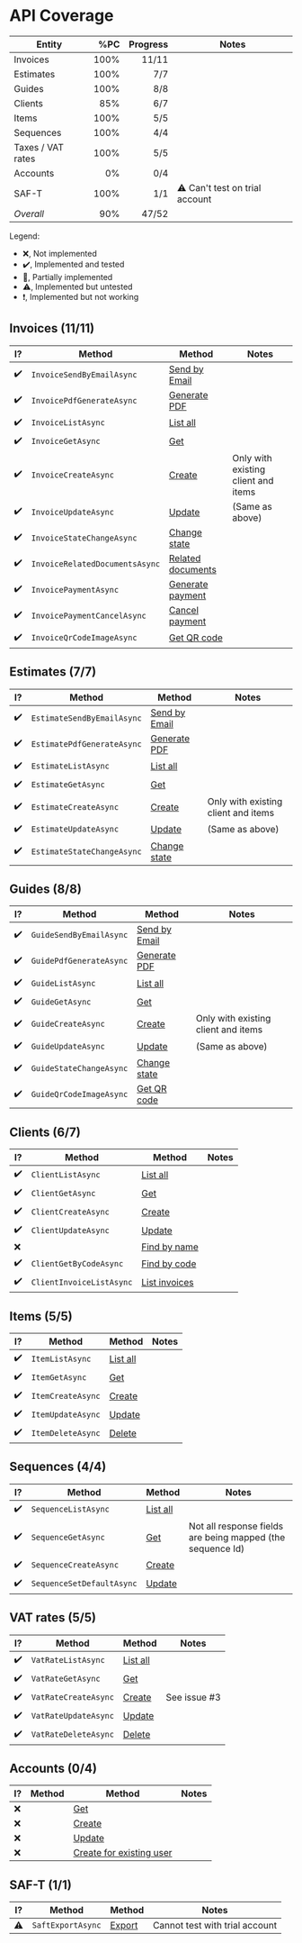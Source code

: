 ﻿API Coverage
===============================================================================

| Entity            | %PC  | Progress | Notes |
|-------------------|-----:|---------:|-------|
| Invoices          | 100% | 11/11    |
| Estimates         | 100% | 7/7      |
| Guides            | 100% | 8/8      |
| Clients           |  85% | 6/7      |
| Items             | 100% | 5/5      |
| Sequences         | 100% | 4/4      |
| Taxes / VAT rates | 100% | 5/5      |
| Accounts          |   0% | 0/4      |
| SAF-T             | 100% | 1/1      | ⚠️ Can't test on trial account
| *Overall*         |  90% | 47/52    |


Legend:
* ❌, Not implemented
* ✔️, Implemented and tested
* 🔸, Partially implemented
* ⚠️, Implemented but untested
* ❗, Implemented but not working


Invoices (11/11)
-------------------------------------------------------------------------------

| I? | Method            | Method                                      | Notes |
|----|-------------------|---------------------------------------------|-------|
| ✔️ | `InvoiceSendByEmailAsync`      | [Send by Email](https://www.invoicexpress.com/api-v2/invoices/send-by-email) |
| ✔️ | `InvoicePdfGenerateAsync`      | [Generate PDF](https://www.invoicexpress.com/api-v2/invoices/generate-pdf) |
| ✔️ | `InvoiceListAsync`             | [List all](https://www.invoicexpress.com/api-v2/invoices/list-all) |
| ✔️ | `InvoiceGetAsync`              | [Get](https://www.invoicexpress.com/api-v2/invoices/get) |
| ✔️ | `InvoiceCreateAsync`           | [Create](https://www.invoicexpress.com/api-v2/invoices/create) | Only with existing client and items
| ✔️ | `InvoiceUpdateAsync`           | [Update](https://www.invoicexpress.com/api-v2/invoices/update) | (Same as above)
| ✔️ | `InvoiceStateChangeAsync`      | [Change state](https://www.invoicexpress.com/api-v2/invoices/change-state) |
| ✔️ | `InvoiceRelatedDocumentsAsync` | [Related documents](https://www.invoicexpress.com/api-v2/invoices/related-documents) |
| ✔️ | `InvoicePaymentAsync`          | [Generate payment](https://www.invoicexpress.com/api-v2/invoices/generate-payment) |
| ✔️ | `InvoicePaymentCancelAsync`    | [Cancel payment](https://www.invoicexpress.com/api-v2/invoices/cancel-payment) |
| ✔️ | `InvoiceQrCodeImageAsync`      | [Get QR code](https://www.invoicexpress.com/api-v2/invoices/get-qrcode) |


Estimates (7/7)
-------------------------------------------------------------------------------

| I? | Method            | Method                                      | Notes |
|----|-------------------|---------------------------------------------|-------|
| ✔️ | `EstimateSendByEmailAsync` | [Send by Email](https://www.invoicexpress.com/api-v2/estimates/send-by-email-1) |
| ✔️ | `EstimatePdfGenerateAsync` | [Generate PDF](https://www.invoicexpress.com/api-v2/estimates/generate-pdf-1) |
| ✔️ | `EstimateListAsync`        | [List all](https://www.invoicexpress.com/api-v2/estimates/list-all-1) |
| ✔️ | `EstimateGetAsync`         | [Get](https://www.invoicexpress.com/api-v2/estimates/get-1) |
| ✔️ | `EstimateCreateAsync`      | [Create](https://www.invoicexpress.com/api-v2/estimates/create-1) | Only with existing client and items
| ✔️ | `EstimateUpdateAsync`      | [Update](https://www.invoicexpress.com/api-v2/estimates/update-1) | (Same as above)
| ✔️ | `EstimateStateChangeAsync` | [Change state](https://www.invoicexpress.com/api-v2/estimates/change-state-1) |


Guides (8/8)
-------------------------------------------------------------------------------

| I? | Method            | Method                                      | Notes |
|----|-------------------|---------------------------------------------|-------|
| ✔️ | `GuideSendByEmailAsync` | [Send by Email](https://www.invoicexpress.com/api-v2/guides/send-by-email-2) |
| ✔️ | `GuidePdfGenerateAsync` | [Generate PDF](https://www.invoicexpress.com/api-v2/guides/generate-pdf-2) |
| ✔️ | `GuideListAsync`        | [List all](https://www.invoicexpress.com/api-v2/guides/list-all-2) |
| ✔️ | `GuideGetAsync`         | [Get](https://www.invoicexpress.com/api-v2/guides/get-2) |
| ✔️ | `GuideCreateAsync`      | [Create](https://www.invoicexpress.com/api-v2/guides/create-2) | Only with existing client and items
| ✔️ | `GuideUpdateAsync`      | [Update](https://www.invoicexpress.com/api-v2/guides/update-2) | (Same as above)
| ✔️ | `GuideStateChangeAsync` | [Change state](https://www.invoicexpress.com/api-v2/guides/change-state-2) |
| ✔️ | `GuideQrCodeImageAsync` | [Get QR code](https://www.invoicexpress.com/api-v2/guides/get-qrcode-2) |


Clients (6/7)
-------------------------------------------------------------------------------

| I? | Method            | Method                                      | Notes |
|----|-------------------|---------------------------------------------|-------|
| ✔️ | `ClientListAsync`      | [List all](https://www.invoicexpress.com/api-v2/clients/list-all-4) |
| ✔️ | `ClientGetAsync`       | [Get](https://www.invoicexpress.com/api-v2/clients/get-4) |
| ✔️ | `ClientCreateAsync`    | [Create](https://www.invoicexpress.com/api-v2/clients/create-4) |
| ✔️ | `ClientUpdateAsync`    | [Update](https://www.invoicexpress.com/api-v2/clients/update-4) |
| ❌ |                       | [Find by name](https://www.invoicexpress.com/api-v2/clients/find-by-name) |
| ✔️ | `ClientGetByCodeAsync` | [Find by code](https://www.invoicexpress.com/api-v2/clients/find-by-code) |
| ✔️ | `ClientInvoiceListAsync` | [List invoices](https://www.invoicexpress.com/api-v2/clients/list-invoices) |


Items (5/5)
-------------------------------------------------------------------------------

| I? | Method            | Method                                      | Notes |
|----|-------------------|---------------------------------------------|-------|
| ✔️ | `ItemListAsync`   | [List all](https://www.invoicexpress.com/api-v2/items/list-all-5) |
| ✔️ | `ItemGetAsync`    | [Get](https://www.invoicexpress.com/api-v2/items/get-5) |
| ✔️ | `ItemCreateAsync` | [Create](https://www.invoicexpress.com/api-v2/items/create-5) |
| ✔️ | `ItemUpdateAsync` | [Update](https://www.invoicexpress.com/api-v2/items/update-5) |
| ✔️ | `ItemDeleteAsync` | [Delete](https://www.invoicexpress.com/api-v2/items/delete) |


Sequences (4/4)
-------------------------------------------------------------------------------

| I? | Method            | Method                                      | Notes |
|----|-------------------|---------------------------------------------|-------|
| ✔️ | `SequenceListAsync`       | [List all](https://www.invoicexpress.com/api-v2/sequences/list-all-6) |
| ✔️ | `SequenceGetAsync`        | [Get](https://www.invoicexpress.com/api-v2/sequences/get-6) | Not all response fields are being mapped (the sequence Id)
| ✔️ | `SequenceCreateAsync`     | [Create](https://www.invoicexpress.com/api-v2/sequences/create-6) |
| ✔️ | `SequenceSetDefaultAsync` | [Update](https://www.invoicexpress.com/api-v2/sequences/update-6) |


VAT rates (5/5)
-------------------------------------------------------------------------------

| I? | Method            | Method                                      | Notes |
|----|-------------------|---------------------------------------------|-------|
| ✔️ | `VatRateListAsync`   | [List all](https://www.invoicexpress.com/api-v2/taxes/list-all-7) |
| ✔️ | `VatRateGetAsync`    | [Get](https://www.invoicexpress.com/api-v2/taxes/get-7) |
| ✔️ | `VatRateCreateAsync` | [Create](https://www.invoicexpress.com/api-v2/taxes/create-7) | See issue #3
| ✔️ | `VatRateUpdateAsync` | [Update](https://www.invoicexpress.com/api-v2/taxes/update-7) |
| ✔️ | `VatRateDeleteAsync` | [Delete](https://www.invoicexpress.com/api-v2/taxes/delete-7) |


Accounts (0/4)
-------------------------------------------------------------------------------

| I? | Method            | Method                                      | Notes |
|----|-------------------|---------------------------------------------|-------|
| ❌ | | [Get](https://www.invoicexpress.com/api-v2/accounts/get-8) |
| ❌ | | [Create](https://www.invoicexpress.com/api-v2/accounts/create-8) |
| ❌ | | [Update](https://www.invoicexpress.com/api-v2/accounts/update-8) |
| ❌ | | [Create for existing user](https://www.invoicexpress.com/api-v2/accounts/create-for-existing-user) |


SAF-T (1/1)
-------------------------------------------------------------------------------

| I? | Method            | Method                                      | Notes |
|----|-------------------|---------------------------------------------|-------|
| ⚠️ | `SaftExportAsync` | [Export](https://www.invoicexpress.com/api-v2/saf-t/export-saft) | Cannot test with trial account |

